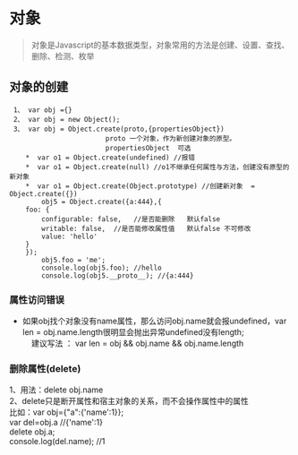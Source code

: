 对象
===
>对象是Javascript的基本数据类型，对象常用的方法是创建、设置、查找、删除、检测、枚举

## 对象的创建
```javascriptvar 
 1、 var obj ={}
 2、 var obj = new Object();
 3、 var obj = Object.create(proto,{propertiesObject})
						proto 一个对象，作为新创建对象的原型。    
						propertiesObject  可选
    *  var o1 = Object.create(undefined) //报错
    *  var o1 = Object.create(null) //o1不继承任何属性与方法，创建没有原型的新对象
    *  var o1 = Object.create(Object.prototype) //创建新对象  =  Object.create({})
    	obj5 = Object.create({a:444},{
	foo: {
	    configurable: false,   //是否能删除   默认false
	    writable: false,  //是否能修改属性值   默认false 不可修改
	    value: 'hello'
	}
    });
		obj5.foo = 'me';
		console.log(obj5.foo); //hello
		console.log(obj5.__proto__); //{a:444}
```	

### 属性访问错误

+ 如果obj找个对象没有name属性，那么访问obj.name就会报undefined，var len = obj.name.length很明显会抛出异常undefined没有length;
                        建议写法 ： var len = obj && obj.name && obj.name.length
### 删除属性(delete)
1、用法：delete obj.name   <br/>
2、delete只是断开属性和宿主对象的关系，而不会操作属性中的属性<br/>
    比如：var obj={"a":{'name':1}};<br/>
    var del=obj.a   //{'name':1}<br/>
    delete obj.a;<br/>
    console.log(del.name);  //1<br/>

